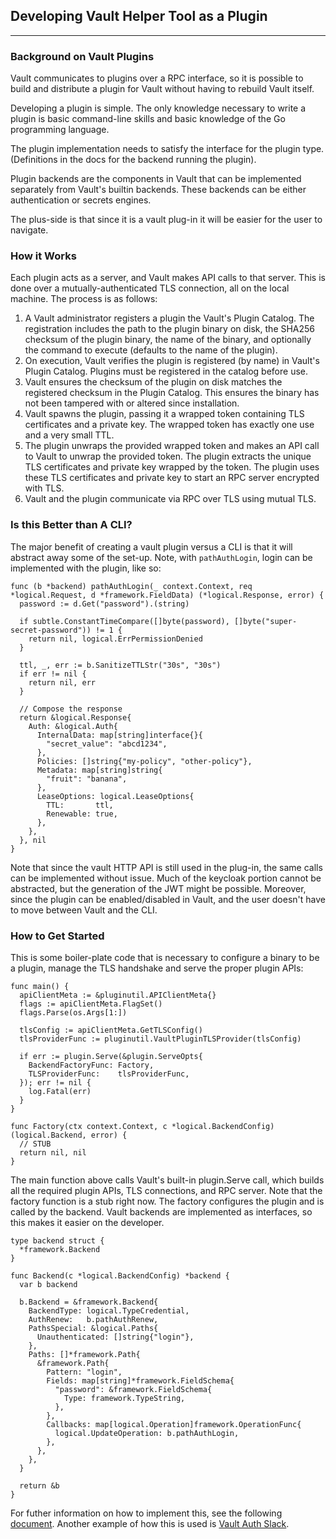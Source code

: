 ## Developing Vault Helper Tool as a Plugin
--------------------------------------------
### Background on Vault Plugins
Vault communicates to plugins over a RPC interface, so it is possible to build and distribute a plugin for Vault without having to rebuild Vault itself.

Developing a plugin is simple. The only knowledge necessary to write a plugin is basic command-line skills and basic knowledge of the Go programming language.

The plugin implementation needs to satisfy the interface for the plugin type. (Definitions in the docs for the backend running the plugin).

Plugin backends are the components in Vault that can be implemented separately from Vault's builtin backends. These backends can be either authentication or secrets engines.

The plus-side is that since it is a vault plug-in it will be easier for the user to navigate. 

### How it Works

Each plugin acts as a server, and Vault makes API calls to that server. This is done over a mutually-authenticated TLS connection, all on the local machine. The process is as follows:

<ol>
<li>A Vault administrator registers a plugin the Vault's Plugin Catalog. The registration includes the path to the plugin binary on disk, the SHA256 checksum of the plugin binary, the name of the binary, and optionally the command to execute (defaults to the name of the plugin).</li>

<li>On execution, Vault verifies the plugin is registered (by name) in Vault's Plugin Catalog. Plugins must be registered in the catalog before use.</li>

<li>Vault ensures the checksum of the plugin on disk matches the registered checksum in the Plugin Catalog. This ensures the binary has not been tampered with or altered since installation.</li>

<li>Vault spawns the plugin, passing it a wrapped token containing TLS certificates and a private key. The wrapped token has exactly one use and a very small TTL.</li>

<li>The plugin unwraps the provided wrapped token and makes an API call to Vault to unwrap the provided token. The plugin extracts the unique TLS certificates and private key wrapped by the token. The plugin uses these TLS certificates and private key to start an RPC server encrypted with TLS.</li>

<li>Vault and the plugin communicate via RPC over TLS using mutual TLS.</li>
</ol>

### Is this Better than A CLI?

The major benefit of creating a vault plugin versus a CLI is that it will abstract away some of the set-up. Note, with `pathAuthLogin`, login can be implemented with the plugin, like so:

```
func (b *backend) pathAuthLogin(_ context.Context, req *logical.Request, d *framework.FieldData) (*logical.Response, error) {
  password := d.Get("password").(string)

  if subtle.ConstantTimeCompare([]byte(password), []byte("super-secret-password")) != 1 {
    return nil, logical.ErrPermissionDenied
  }

  ttl, _, err := b.SanitizeTTLStr("30s", "30s")
  if err != nil {
    return nil, err
  }

  // Compose the response
  return &logical.Response{
    Auth: &logical.Auth{
      InternalData: map[string]interface{}{
        "secret_value": "abcd1234",
      },
      Policies: []string{"my-policy", "other-policy"},
      Metadata: map[string]string{
        "fruit": "banana",
      },
      LeaseOptions: logical.LeaseOptions{
        TTL:       ttl,
        Renewable: true,
      },
    },
  }, nil
}
```
Note that since the vault HTTP API is still used in the plug-in, the same calls can be implemented without issue. 
Much of the keycloak portion cannot be abstracted, but the generation of the JWT might be possible. Moreover, since the plugin can be enabled/disabled in Vault, and the user doesn't have to move between Vault and the CLI.
### How to Get Started
This is some boiler-plate code that is necessary to configure a binary to be a plugin, manage the TLS handshake and serve the proper plugin APIs:
```
func main() {
  apiClientMeta := &pluginutil.APIClientMeta{}
  flags := apiClientMeta.FlagSet()
  flags.Parse(os.Args[1:])

  tlsConfig := apiClientMeta.GetTLSConfig()
  tlsProviderFunc := pluginutil.VaultPluginTLSProvider(tlsConfig)

  if err := plugin.Serve(&plugin.ServeOpts{
    BackendFactoryFunc: Factory,
    TLSProviderFunc:    tlsProviderFunc,
  }); err != nil {
    log.Fatal(err)
  }
}

func Factory(ctx context.Context, c *logical.BackendConfig) (logical.Backend, error) {
  // STUB
  return nil, nil
}
```
The main function above calls Vault's built-in plugin.Serve call, which builds all the required plugin APIs, TLS connections, and RPC server. Note that the factory function is a stub right now. The factory configures the plugin and is called by the backend. Vault backends are implemented as interfaces, so this makes it easier on the developer. 
```
type backend struct {
  *framework.Backend
}

func Backend(c *logical.BackendConfig) *backend {
  var b backend

  b.Backend = &framework.Backend{
    BackendType: logical.TypeCredential,
    AuthRenew:   b.pathAuthRenew,
    PathsSpecial: &logical.Paths{
      Unauthenticated: []string{"login"},
    },
    Paths: []*framework.Path{
      &framework.Path{
        Pattern: "login",
        Fields: map[string]*framework.FieldSchema{
          "password": &framework.FieldSchema{
            Type: framework.TypeString,
          },
        },
        Callbacks: map[logical.Operation]framework.OperationFunc{
          logical.UpdateOperation: b.pathAuthLogin,
        },
      },
    },
  }

  return &b
}
```

 
For futher information on how to implement this, see the following [document](https://github.com/hashicorp/vault-auth-plugin-example).
Another example of how this is used is [Vault Auth Slack](https://github.com/sethvargo/vault-auth-slack).